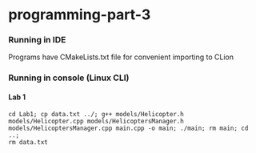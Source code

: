 # programming-part-3

### Running in IDE
Programs have CMakeLists.txt file for convenient importing to CLion

### Running in console (Linux CLI)

#### Lab 1
<code>cd Lab1; cp data.txt ../; g++ models/Helicopter.h models/Helicopter.cpp models/HelicoptersManager.h models/HelicoptersManager.cpp main.cpp -o main; ./main; rm main; cd ..; rm data.txt</code>
